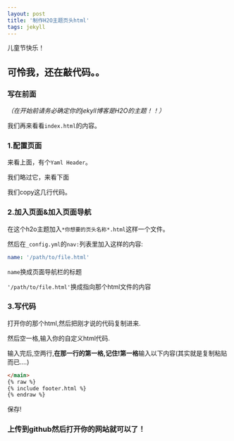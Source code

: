 ```yaml
---
layout: post
title: '制作H2O主题页头html'
tags: jekyll
---
```


儿童节快乐！

可怜我，还在敲代码。。
---

### 写在前面

*（在开始前请务必确定你的jekyll博客是H2O的主题！！）*

我们再来看看`index.html`的内容。

### 1.配置页面

来看上面，有个`Yaml Header`。

我们略过它，来看下面

我们copy这几行代码。

### 2.加入页面&加入页面导航

在这个h2o主题加入`*你想要的页头名称*.html`这样一个文件。

然后在`_config.yml`的`nav:`列表里加入这样的内容:

```yaml
name: '/path/to/file.html'
```
`name`换成页面导航栏的标题

`'/path/to/file.html'`换成指向那个html文件的内容

### 3.写代码

打开你的那个html,然后把刚才说的代码复制进来.

然后空一格,输入你的自定义html代码.

输入完后,空两行,**在那一行的第一格,记住!第一格**输入以下内容(其实就是复制粘贴而已....)

```html
</main>
{% raw %}
{% include footer.html %}
{% endraw %}
```

保存! 

### 上传到github然后打开你的网站就可以了！
